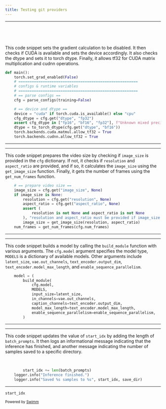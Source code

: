 ```yaml
---
title: Testing git providers
---
```

<SwmSnippet path="/scripts/inference.py" line="37">

---

&nbsp;

&nbsp;

This code snippet sets the gradient calculation to be disabled. It then checks if CUDA is available and sets the device accordingly. It also checks the dtype and sets it to torch dtype. Finally, it allows tf32 for CUDA matrix multiplication and cudnn operations.

```python
def main():
    torch.set_grad_enabled(False)
    # ======================================================
    # configs & runtime variables
    # ======================================================
    # == parse configs ==
    cfg = parse_configs(training=False)

    # == device and dtype ==
    device = "cuda" if torch.cuda.is_available() else "cpu"
    cfg_dtype = cfg.get("dtype", "fp32")
    assert cfg_dtype in ["fp16", "bf16", "fp32"], f"Unknown mixed precision {cfg_dtype}"
    dtype = to_torch_dtype(cfg.get("dtype", "bf16"))
    torch.backends.cuda.matmul.allow_tf32 = True
    torch.backends.cudnn.allow_tf32 = True
```

---

</SwmSnippet>

<SwmSnippet path="/scripts/inference.py" line="79">

---

This code snippet prepares the video size by checking if `image_size` is provided in the `cfg` dictionary. If not, it checks if `resolution` and `aspect_ratio` are provided, and if so, it calculates the `image_size` using the `get_image_size` function. Finally, it gets the number of frames using the `get_num_frames` function.

```python
    # == prepare video size ==
    image_size = cfg.get("image_size", None)
    if image_size is None:
        resolution = cfg.get("resolution", None)
        aspect_ratio = cfg.get("aspect_ratio", None)
        assert (
            resolution is not None and aspect_ratio is not None
        ), "resolution and aspect_ratio must be provided if image_size is not provided"
        image_size = get_image_size(resolution, aspect_ratio)
    num_frames = get_num_frames(cfg.num_frames)
```

---

</SwmSnippet>

<SwmSnippet path="/scripts/inference.py" line="93">

---

This code snippet builds a model by calling the `build_module` function with various arguments. The `cfg.model` argument specifies the model type, `MODELS` is a dictionary of available models. Other arguments include `latent_size`, `vae.out_channels`, <SwmToken path="/scripts/inference.py" pos="99:3:5" line-data="            caption_channels=text_encoder.output_dim,">`text_encoder.output_dim`</SwmToken>, `text_encoder.model_max_length`, and `enable_sequence_parallelism`.

```python
    model = (
        build_module(
            cfg.model,
            MODELS,
            input_size=latent_size,
            in_channels=vae.out_channels,
            caption_channels=text_encoder.output_dim,
            model_max_length=text_encoder.model_max_length,
            enable_sequence_parallelism=enable_sequence_parallelism,
        )
```

---

</SwmSnippet>

<SwmSnippet path="/scripts/inference.py" line="297">

---

This code snippet updates the value of <SwmToken path="/scripts/inference.py" pos="297:1:1" line-data="        start_idx += len(batch_prompts)">`start_idx`</SwmToken> by adding the length of <SwmToken path="/scripts/inference.py" pos="153:1:1" line-data="        batch_prompts, refs, ms = extract_json_from_prompts(batch_prompts, refs, ms)">`batch_prompts`</SwmToken>. It then logs an informational message indicating that the inference has finished, and another message indicating the number of samples saved to a specific directory.

&nbsp;

```python
        start_idx += len(batch_prompts)
    logger.info("Inference finished.")
    logger.info("Saved %s samples to %s", start_idx, save_dir)
```

---

</SwmSnippet>

<SwmToken path="/scripts/inference.py" pos="116:1:1" line-data="    start_idx = cfg.get(&quot;start_index&quot;, 0)">`start_idx`</SwmToken>

<SwmMeta version="3.0.0" repo-id="Z2l0aHViJTNBJTNBT3Blbi1Tb3JhJTNBJTNBSWRpdFllZ2VyU3dpbW0=" repo-name="Open-Sora"><sup>Powered by [Swimm](https://staging.swimm.cloud/)</sup></SwmMeta>
